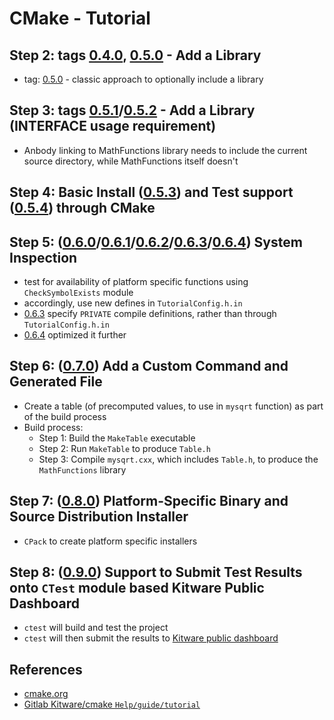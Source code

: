 # CMake - Tutorial

## Step 2: tags [0.4.0](https://github.com/engrvivs/tutorial-cmake/releases/tag/0.4.0-lw), [0.5.0](https://github.com/engrvivs/tutorial-cmake/releases/tag/0.5.0-lw) - Add a Library

- tag: [0.5.0](https://github.com/engrvivs/tutorial-cmake/releases/tag/0.5.0-lw) - classic approach to optionally include a library

## Step 3: tags [0.5.1](https://github.com/engrvivs/tutorial-cmake/releases/tag/0.5.1-lw)/[0.5.2](https://github.com/engrvivs/tutorial-cmake/releases/tag/0.5.2-lw) - Add a Library (INTERFACE usage requirement)

- Anbody linking to MathFunctions library needs to include the current source
directory, while MathFunctions itself doesn't

## Step 4: Basic Install ([0.5.3](https://github.com/engrvivs/tutorial-cmake/releases/tag/0.5.3)) and Test support ([0.5.4](https://github.com/engrvivs/tutorial-cmake/releases/tag/0.5.4)) through CMake

## Step 5: ([0.6.0](https://github.com/engrvivs/tutorial-cmake/releases/tag/0.6.0-lw)/[0.6.1](https://github.com/engrvivs/tutorial-cmake/releases/tag/0.6.1-lw)/[0.6.2](https://github.com/engrvivs/tutorial-cmake/releases/tag/0.6.2)/[0.6.3](https://github.com/engrvivs/tutorial-cmake/releases/tag/0.6.3-lwt)/[0.6.4](https://github.com/engrvivs/tutorial-cmake/releases/tag/0.6.4-lw)) System Inspection

- test for availability of platform specific functions using `CheckSymbolExists`
module
- accordingly, use new defines in `TutorialConfig.h.in`
- [0.6.3](https://github.com/engrvivs/tutorial-cmake/releases/tag/0.6.3-lwt) specify `PRIVATE` compile definitions, rather than through `TutorialConfig.h.in`
- [0.6.4](https://github.com/engrvivs/tutorial-cmake/releases/tag/0.6.4-lw) optimized it further

## Step 6: ([0.7.0](https://github.com/engrvivs/tutorial-cmake/releases/tag/0.7.0-lw)) Add a Custom Command and Generated File

- Create a table (of precomputed values, to use in `mysqrt` function) as part of the build process
- Build process:
  - Step 1: Build the `MakeTable` executable
  - Step 2: Run `MakeTable` to produce `Table.h`
  - Step 3: Compile `mysqrt.cxx`, which includes `Table.h`, to produce the
`MathFunctions` library

## Step 7: ([0.8.0](https://github.com/engrvivs/tutorial-cmake/releases/tag/0.8.0-lw)) Platform-Specific Binary and Source Distribution Installer

- `CPack` to create platform specific installers

## Step 8: ([0.9.0](https://github.com/engrvivs/tutorial-cmake/releases/tag/0.9.0-lw)) Support to Submit Test Results onto `CTest` module based Kitware Public Dashboard

- `ctest` will build and test the project
- `ctest` will then submit the results to [Kitware public dashboard](https://my.cdash.org/index.php?project=CMakeTutorial)

## References

- [cmake.org](https://cmake.org/cmake/help/v3.16/guide/tutorial/index.html)
- [Gitlab Kitware/cmake `Help/guide/tutorial`](https://gitlab.kitware.com/cmake/cmake/-/tree/master/Help/guide/tutorial)
